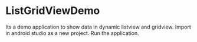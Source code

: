 # ListGridViewDemo
Its a demo application to show data in dynamic listview and gridview. 
Import in android studio as a new project.
Run the application.
